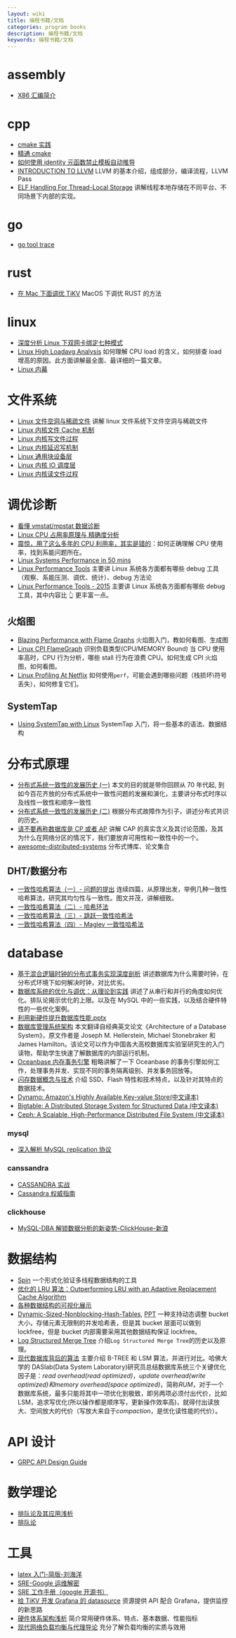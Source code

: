```yaml
---
layout: wiki
title: 编程书籍/文档
categories: program books
description: 编程书籍/文档
keywords: 编程书籍/文档
---
```


# assembly

- [X86 汇编简介](/images/posts/tools/CS356Unit4_x86_ISA.pdf)

# cpp

- [cmake 实践](/images/posts/cplusplus/CMake-Practice.pdf)
- [精通 cmake](/images/posts/cplusplus/mastering-cmake.pdf)
- [如何使用 identity 元函数禁止模板自动推导](/images/posts/cplusplus/the-identity-metafunction.pdf)
- [INTRODUCTION TO LLVM](/images/posts/cplusplus/19_LLVM.pdf) LLVM 的基本介绍，组成部分，编译流程，LLVM Pass
- [ELF Handling For Thread-Local Storage](/images/posts/cplusplus/ELF_Handling_For_Thread-Local_Storage.pdf) 讲解线程本地存储在不同平台、不同场景下内部的实现。

# go

- [go tool trace](/images/posts/go/Rhys-Hiltner-go-tool-trace-GopherCon-2017.pdf)

# rust

- [在 Mac 下面调优 TiKV](https://www.jianshu.com/p/a80010878def) MacOS 下调优 RUST 的方法

# linux

- [深度分析 Linux 下双网卡绑定七种模式](/images/posts/linux/深度分析Linux下双网卡绑定七种模式.pdf)
- [Linux High Loadavg Analysis](http://oliveryang.net/2017/12/linux-high-loadavg-analysis-1/) 如何理解 CPU load 的含义，如何排查 load 增高的原因。此方面讲解最全面、最详细的一篇文章。
- [Linux 内幕](https://0xax.gitbooks.io/linux-insides/content/)

# 文件系统

- [Linux 文件空洞与稀疏文件](/images/posts/filesystem/Linux_File_Hole_And_Sparse_Files.pdf) 讲解 linux 文件系统下文件空洞与稀疏文件
- [Linux 内核文件 Cache 机制](/images/posts/filesystem/Linux.Kernel.Cache.pdf)
- [Linux 内核写文件过程](/images/posts/filesystem/Linux.Kernel.Write.Procedure.pdf)
- [Linux 内核延迟写机制](http://www.ilinuxkernel.com/files/Linux.Kernel.Delay.Write.pdf)
- [Linux 通用块设备层](/images/posts/filesystem/Linux.Generic.Block.Layer.pdf)
- [Linux 内核 IO 调度层](/images/posts/filesystem/Linux.Kernel.IO.Scheduler.pdf)
- [Linux 内核读文件过程](/images/posts/filesystem/Linux.Kernel.Read.Procedure.pdf)

# 调优诊断

- [看懂 vmstat/mpstat 数据诊断](/images/posts/filesystem/Extreme-Linux-Performance-Monitoring-and-Tuning.pdf)
- [Linux CPU 占用率原理与 精确度分析](/images/posts/linux/Linux_CPU_Usage_Analysis.pdf)
- [震惊，用了这么多年的 CPU 利用率，其实是错的](https://mp.weixin.qq.com/s/KaDJ1EF5Y-ndjRv2iUO3cA)：如何正确理解 CPU 使用率，找到系能问题所在。
- [Linux Systems Performance in 50 mins](/images/posts/linux/Percona2016_LinuxSystemsPerf.pdf)
- [Linux Performance Tools](/images/posts/debug/Linux.Performance.Tools.Oct.2014.pdf) 主要讲 Linux 系统各方面都有哪些 debug 工具（观察、系能压测、调优、统计）、debug 方法论
- [Linux Performance Tools - 2015](/images/posts/debug/velocity2015linuxperftools-150527215912-lva1-app6891.pdf) 主要讲 Linux 系统各方面都有哪些 debug 工具，其中内容比 👆 更丰富一点。

## 火焰图

- [Blazing Performance with Flame Graphs](/images/posts/debug/LISA13_Flame_Graphs.pdf) 火焰图入门，教如何看图、生成图
- [Linux CPI FlameGraph](http://oliveryang.net/2018/03/linux-CPI-flamegraph/) 识别负载类型(CPU/MEMORY Bound) 当 CPU 使用率高时，CPU 行为分析，哪些 stall 行为在浪费 CPU。如何生成 CPI 火焰图，如何看图。
- [Linux Profiling At Netflix](/images/posts/debug/Linux.Profiling.at.Netflix.Feb.2015.pdf) 如何使用`perf`，可能会遇到哪些问题（栈损坏\符号丢失），如何修复它们。

## SystemTap

- [Using SystemTap with Linux](/images/posts/systemtap/Using-SystemTap-with-Linux.pdf) SystemTap 入门，将一些基本的语法、数据结构

# 分布式原理

- [分布式系统一致性的发展历史 (一)](https://danielw.cn/history-of-distributed-systems-1) 本文的目的就是带你回顾从 70 年代起, 到如今百花齐放的分布式系统中一致性问题的发展和演化，主要讲分布式时序以及线性一致性和顺序一致性
- [分布式系统一致性的发展历史 (二)](https://danielw.cn/history-of-distributed-systems-2) 根据分布式故障作为引子，讲述分布式共识的历史。
- [请不要再称数据库是 CP 或者 AP](https://blog.the-pans.com/cap/) 讲解 CAP 的真实含义及其讨论范围，及其为什么在网络分区的情况下，我们要放弃可用性和一致性中的一个。
- [awesome-distributed-systems](https://github.com/rShetty/awesome-distributed-systems) 分布式博库、论文集合

## DHT/数据分布

- [一致性哈希算法（一）- 问题的提出](https://writings.sh/post/consistent-hashing-algorithms-part-1-the-problem-and-the-concept) 连续四篇，从原理出发，举例几种一致性哈希算法，研究其均匀性与一致性。图文并茂，讲解细致。
- [一致性哈希算法（二）- 哈希环法](https://writings.sh/post/consistent-hashing-algorithms-part-2-consistent-hash-ring)
- [一致性哈希算法（三）- 跳跃一致性哈希法](https://writings.sh/post/consistent-hashing-algorithms-part-3-jump-consistent-hash)
- [一致性哈希算法（四）- Maglev 一致性哈希法](https://writings.sh/post/consistent-hashing-algorithms-part-4-maglev-consistent-hash)

# database

- [基于混合逻辑时钟的分布式事务实现深度剖析](/images/posts/database/基于HLC的分布式事务实现深度剖析.pdf) 讲述数据库为什么需要时钟，在分布式环境下如何解决时钟，对比优劣。
- [数据库系统的优化与调优：从理论到实践](/images/posts/database/数据库系统的优化与调优：从理论到实践.pdf) 讲述了从串行和并行的角度如何优化。排队论揭示优化的上限。以及在 MySQL 中的一些实践，以及结合硬件特性的一些优化案例。
- [利用新硬件提升数据库性能.pptx](/images/posts/database/利用新硬件提升数据库性能.pptx)
- [数据库管理系统架构](/images/posts/database/Architecture-of-a-Database-System.pdf) 本文翻译自经典英文论文《Architecture of a Database System》，原文作者是 Joseph M. Hellerstein, Michael Stonebraker 和 James Hamilton。该论文可以作为中国各大高校数据库实验室研究生的入门读物，帮助学生快速了解数据库的内部运行机制。
- [Oceanbase 内存事务引擎](/images/posts/database/OceanBase-memory-transaction-engine.pdf) 粗略讲解了一下 Oceanbase 的事务引擎如何工作，处理事务并发、实现不同的事务隔离级别、并发事务回放等。
- [闪存数据概念与技术](/images/posts/database/flash_database_book.pdf) 介绍 SSD、Flash 特性和技术特点，以及针对其特点的数据技术。
- [Dynamo: Amazon's Highly Available Key-value Store(中文译本)](https://arthurchiao.github.io/blog/amazon-dynamo-zh/)
- [Bigtable: A Distributed Storage System for Structured Data (中文译本)](https://arthurchiao.github.io/blog/google-bigtable-zh/)
- [Ceph: A Scalable, High-Performance Distributed File System (中文译本)](https://arthurchiao.github.io/blog/ceph-osdi-zh/)

### mysql

- [深入解析 MySQL replication 协议](https://www.jianshu.com/p/5e6b33d8945f)

### canssandra

- [CASSANDRA 实战](/images/posts/database/canssandra/CASSANDRA实战[白色].pdf)
- [Cassandra 权威指南](/images/posts/database/canssandra/Cassandra权威指南.pdf)

### clickhouse

- [MySQL-DBA 解锁数据分析的新姿势-ClickHouse-新浪](/images/posts/database/clickhouse/MySQL-DBA解锁数据分析的新姿势-ClickHouse-新浪.pdf)

# 数据结构

- [Spin](http://spinroot.com/) 一个形式化验证多线程数据结构的工具
- [优化的 LRU 算法：Outperforming LRU with an Adaptive Replacement Cache Algorithm](/images/posts/datastructure/ARC.pdf)
- [各种数据结构的可视化展示](https://www.cs.usfca.edu/~galles/visualization/Algorithms.html)
- [Dynamic-Sized-Nonblocking-Hash-Tables](/images/posts/datastructure/Dynamic-Sized-Nonblocking-Hash-Tables.pdf), [PPT](/images/posts/datastructure/Dynamic-Sized_Nonblocking_Hash_Tables.pptx) 一种支持动态调整 bucket 大小，存储元素无限制的并发哈希表，但是其 bucket 层面可以做到 lockfree，但是 bucket 内部需要采用其他数据结构保证 lockfree。
- [Log Structured Merge Tree](/images/posts/database/lsmtree-170129180333.pdf) 介绍`Log Structured Merge Tree`的历史以及原理。
- [现代数据库背后的算法](/images/posts/datastructure/Algorithms_Behind_Modern_Storage_Systems.pdf) 主要介绍 B-TREE 和 LSM 算法，并进行对比。哈佛大学的 DASlab(Data System Laboratory)研究员总结数据库系统三个关键优化因子是：_read overhead(read optimized)_，*update overhead(write optimized)*和*memory overhead(space optimized)*，简称*RUM*，对于一个数据库系统，最多只能将其中一项优化到极致，即另两项必须付出代价，比如 LSM，追求写优化(所以操作都是顺序写，更新操作效率高)，就得付出读放大、空间放大的代价（写放大来自于*compaction*，是优化读性能的代价）。

# API 设计

- [GRPC API Design Guide](https://cloud.google.com/apis/design/)

# 数学理论

- [排队论及其应用浅析](/images/posts/math/排队论及其应用浅析.pdf)
- [排队论](http://netedu.xauat.edu.cn/jpkc/netedu/jpkc/ycx/kcjy/kejian/pdf/09.pdf)

# 工具

- [latex 入门-简版-刘海洋](/images/wiki/latex入门-简版-刘海洋.pdf)
- [SRE-Google 运维解密](/images/blog/SRE-Google.pdf)
- [SRE 工作手册（google 开源书）](/images/posts/com/the-site-reliability-workbook-next18.pdf)
- [给 TiKV 开发 Grafana 的 datasource](https://www.jianshu.com/p/057fe9e57274) 资源提供 API 配合 Grafana，提供监控的新思路
- [硬件体系架构浅析](/images/posts/tools/硬件体系架构浅析.pdf) 简介常用硬件体系、特点、基本数据、性能指标
- [现代网络负载均衡与代理导论](https://arthurchiao.github.io/blog/intro-to-modern-lb-and-proxy-zh/) 充分了解负载均衡的实质与效用
